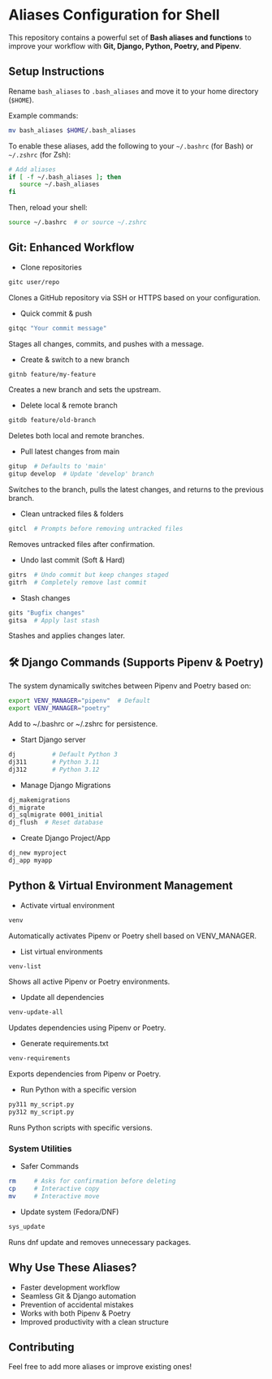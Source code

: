 # Aliases Configuration for Shell

This repository contains a powerful set of **Bash aliases and functions** to improve your workflow with **Git, Django, Python, Poetry, and Pipenv**.

## **Setup Instructions**

Rename ```bash_aliases``` to ```.bash_aliases``` and move it to your home directory (```$HOME```).

Example commands: 

```bash
mv bash_aliases $HOME/.bash_aliases
```

To enable these aliases, add the following to your `~/.bashrc` (for Bash) or `~/.zshrc` (for Zsh):


```bash
# Add aliases
if [ -f ~/.bash_aliases ]; then
   source ~/.bash_aliases
fi
```

Then, reload your shell:

```bash
source ~/.bashrc  # or source ~/.zshrc
```

## Git: Enhanced Workflow

- Clone repositories

```bash
gitc user/repo
```

Clones a GitHub repository via SSH or HTTPS based on your configuration.

- Quick commit & push

```bash
gitqc "Your commit message"
```

Stages all changes, commits, and pushes with a message.

- Create & switch to a new branch

```bash
gitnb feature/my-feature
```

Creates a new branch and sets the upstream.

- Delete local & remote branch

```bash
gitdb feature/old-branch
```

Deletes both local and remote branches.

- Pull latest changes from main

```bash
gitup  # Defaults to 'main'
gitup develop  # Update 'develop' branch
```

Switches to the branch, pulls the latest changes, and returns to the previous branch.

- Clean untracked files & folders

```bash
gitcl  # Prompts before removing untracked files
```

Removes untracked files after confirmation.

- Undo last commit (Soft & Hard)

```bash
gitrs  # Undo commit but keep changes staged
gitrh  # Completely remove last commit
```

- Stash changes

```bash
gits "Bugfix changes"
gitsa  # Apply last stash
```

Stashes and applies changes later.

## 🛠 Django Commands (Supports Pipenv & Poetry)
The system dynamically switches between Pipenv and Poetry based on:

```bash
export VENV_MANAGER="pipenv"  # Default
export VENV_MANAGER="poetry"
```

 Add to ~/.bashrc or ~/.zshrc for persistence.

- Start Django server

```bash
dj          # Default Python 3
dj311       # Python 3.11
dj312       # Python 3.12
```

- Manage Django Migrations

```bash
dj_makemigrations
dj_migrate
dj_sqlmigrate 0001_initial
dj_flush  # Reset database
```

- Create Django Project/App

```bash
dj_new myproject
dj_app myapp
```

## Python & Virtual Environment Management

- Activate virtual environment

```bash
venv
```

Automatically activates Pipenv or Poetry shell based on VENV_MANAGER.

- List virtual environments

```bash
venv-list
```

Shows all active Pipenv or Poetry environments.

- Update all dependencies

```bash
venv-update-all
```

Updates dependencies using Pipenv or Poetry.

- Generate requirements.txt

```bash
venv-requirements
```

Exports dependencies from Pipenv or Poetry.

- Run Python with a specific version

```bash
py311 my_script.py
py312 my_script.py
```

Runs Python scripts with specific versions.

### System Utilities

- Safer Commands

```bash
rm     # Asks for confirmation before deleting
cp     # Interactive copy
mv     # Interactive move
```

- Update system (Fedora/DNF)

```bash
sys_update
```

Runs dnf update and removes unnecessary packages.

## Why Use These Aliases?
- Faster development workflow
- Seamless Git & Django automation
- Prevention of accidental mistakes
- Works with both Pipenv & Poetry
- Improved productivity with a clean structure

## Contributing
Feel free to add more aliases or improve existing ones!